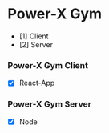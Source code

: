 # Power-X Gym

- [1] Client
- [2] Server


### Power-X Gym Client
- [x] React-App

### Power-X Gym Server
- [x] Node
